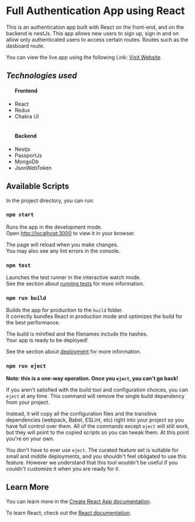 <h1>Full Authentication App using React</h1>
<p> This is an authentication app built with React on the front-end, and on the backend is nestJs. This app allows new users to sign up, sign in and on allow only authenticated users to access certain routes. Routes such as the dasboard route.
  <br>
  <p> You can view the live app using the following Link:  <a href="https://full-react-auth.netlify.app" target="_blank"> Visit Website </a> </p>
<p>
<h2><em>Technologies used</em></h2>
<ul>
  <h4>Frontend</h4>
  <li>React</li>
  <li>Redux</li>
  <li>Chakra UI</li>
  <br>
  <h4>Backend</h4>
  <li>Nestjs</li>
  <li>PassportJs</li>
  <li>MongoDb</li>
  <li>JsonWebToken</li>
</ul>

## Available Scripts

In the project directory, you can run:

### `npm start`

Runs the app in the development mode.\
Open [http://localhost:3000](http://localhost:3000) to view it in your browser.

The page will reload when you make changes.\
You may also see any lint errors in the console.

### `npm test`

Launches the test runner in the interactive watch mode.\
See the section about [running tests](https://facebook.github.io/create-react-app/docs/running-tests) for more information.

### `npm run build`

Builds the app for production to the `build` folder.\
It correctly bundles React in production mode and optimizes the build for the best performance.

The build is minified and the filenames include the hashes.\
Your app is ready to be deployed!

See the section about [deployment](https://facebook.github.io/create-react-app/docs/deployment) for more information.

### `npm run eject`

**Note: this is a one-way operation. Once you `eject`, you can't go back!**

If you aren't satisfied with the build tool and configuration choices, you can `eject` at any time. This command will remove the single build dependency from your project.

Instead, it will copy all the configuration files and the transitive dependencies (webpack, Babel, ESLint, etc) right into your project so you have full control over them. All of the commands except `eject` will still work, but they will point to the copied scripts so you can tweak them. At this point you're on your own.

You don't have to ever use `eject`. The curated feature set is suitable for small and middle deployments, and you shouldn't feel obligated to use this feature. However we understand that this tool wouldn't be useful if you couldn't customize it when you are ready for it.

## Learn More

You can learn more in the [Create React App documentation](https://facebook.github.io/create-react-app/docs/getting-started).

To learn React, check out the [React documentation](https://reactjs.org/).
